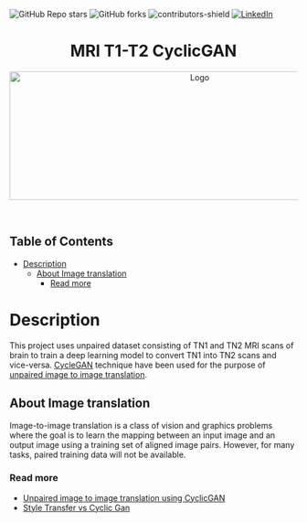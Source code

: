 ![GitHub Repo stars](https://img.shields.io/github/stars/rppradhan08/MRI_T1_T2_CycleGAN)
![GitHub forks](https://img.shields.io/github/forks/rppradhan08/MRI_T1_T2_CycleGAN?color=green)
![contributors-shield](https://img.shields.io/github/contributors/rppradhan08/MRI_T1_T2_CycleGAN)
[![LinkedIn][linkedin-shield]](https://in.linkedin.com/in/raj-praveen-pradhan-306625101)

[linkedin-shield]: https://img.shields.io/badge/-LinkedIn-black.svg?style=flat-square&logo=linkedin&colorB=555
<h1 align="center">MRI T1-T2 CyclicGAN</h1>
<p align="center">
  <a href="https://github.com/rppradhan08/MRI_T1_T2_CycleGAN">
    <img src="https://github.com/rppradhan08/MRI_T1_T2_CycleGAN/blob/main/cyclegan.gif" alt="Logo" width="650px" height="225px">
  </a>
</p>
<br>


## Table of Contents
- [Description](#description)
  - [About Image translation](#about-image-translation)
    - [Read more](#read-more)

# Description

This project uses unpaired dataset consisting of TN1 and TN2 MRI scans of brain to train a deep learning model to convert TN1 into TN2 scans and vice-versa. [CycleGAN](https://junyanz.github.io/CycleGAN/) technique have been used for the purpose of [unpaired image to image translation](https://arxiv.org/abs/1703.10593).

## About Image translation

Image-to-image translation is a class of vision and graphics problems where the goal is to learn the mapping between an input image and an output image using a training set of aligned image pairs. However, for many tasks, paired training data will not be available.

### Read more

- [Unpaired image to image translation using CyclicGAN](https://arxiv.org/abs/1703.10593)
- [Style Transfer vs Cyclic Gan](https://leolaugier.wp.imt.fr/2019/09/09/style-transfer-in-computer-vision-image-to-image-translation/)
